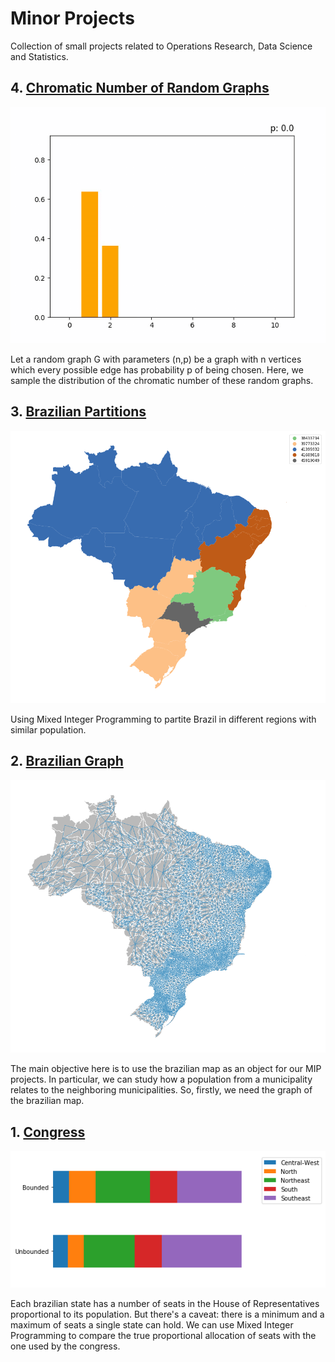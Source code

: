 # Minor Projects

Collection of small projects related to Operations Research, Data Science and Statistics.


## 4. [Chromatic Number of Random Graphs](https://github.com/franciscogaluppo/Minor-Projects/blob/master/Chromatic%20Number%20of%20Random%20Graphs.ipynb)
![Chromatic Distribution](readme_images/chromatica-n10.gif)

Let a random graph G with parameters (n,p) be a graph with n vertices which every possible edge has probability p of being chosen. Here, we sample the distribution of the chromatic number of these random graphs.


## 3. [Brazilian Partitions](https://github.com/franciscogaluppo/Minor-Projects/blob/master/Brazilian%20Partition.ipynb)
![Brazilian Partition](readme_images/5_regions.png)

Using Mixed Integer Programming to partite Brazil in different regions with similar population.


## 2. [Brazilian Graph](https://github.com/franciscogaluppo/Minor-Projects/blob/master/Brazilian%20graph.ipynb)
![Graph of the brazilian map](readme_images/graph_map.png)

The main objective here is to use the brazilian map as an object for our MIP projects. In particular, we can study how a population from a municipality relates to the neighboring municipalities. So, firstly, we need the graph of the brazilian map.


## 1. [Congress](https://github.com/franciscogaluppo/Minor-Projects/blob/master/Congress.ipynb)
![Comparison: bounded vs unbounded](readme_images/comparison.png)

Each brazilian state has a number of seats in the House of Representatives proportional to its population. But there's a caveat: there is a minimum and a maximum of seats a single state can hold. We can use Mixed Integer Programming to compare the true proportional allocation of seats with the one used by the congress.